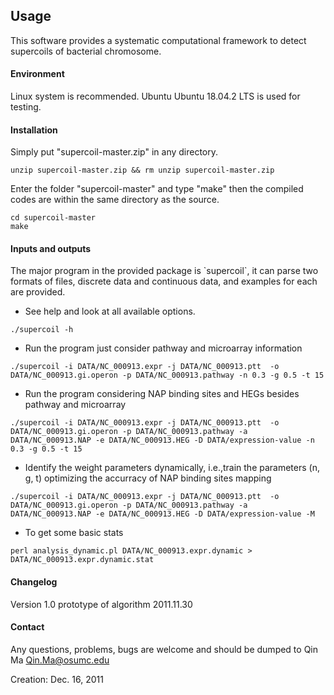 
## Usage

This software provides a systematic computational framework to detect supercoils of bacterial chromosome. 

#### Environment
Linux system is recommended.
Ubuntu Ubuntu 18.04.2 LTS is used for testing.

#### Installation

Simply put "supercoil-master.zip" in any directory.

```
unzip supercoil-master.zip && rm unzip supercoil-master.zip
```

Enter the folder "supercoil-master" and type "make" then the compiled codes are within the same directory as the source.

```
cd supercoil-master
make
```


#### Inputs and outputs

The major program in the provided package is \`supercoil\`, it can parse two 
formats of files, discrete data and continuous data, and examples for each
are provided. 

- See help and look at all available options.

```
./supercoil -h
```

-  Run the program just consider pathway and microarray information

```
./supercoil -i DATA/NC_000913.expr -j DATA/NC_000913.ptt  -o DATA/NC_000913.gi.operon -p DATA/NC_000913.pathway -n 0.3 -g 0.5 -t 15
```

- Run the program considering NAP binding sites and HEGs besides pathway and microarray

```
./supercoil -i DATA/NC_000913.expr -j DATA/NC_000913.ptt  -o DATA/NC_000913.gi.operon -p DATA/NC_000913.pathway -a DATA/NC_000913.NAP -e DATA/NC_000913.HEG -D DATA/expression-value -n 0.3 -g 0.5 -t 15
```

- Identify the weight parameters dynamically, i.e.,train the parameters (n, g, t) optimizing the accurracy of NAP binding sites mapping

```
./supercoil -i DATA/NC_000913.expr -j DATA/NC_000913.ptt  -o DATA/NC_000913.gi.operon -p DATA/NC_000913.pathway -a DATA/NC_000913.NAP -e DATA/NC_000913.HEG -D DATA/expression-value -M
```

- To get some basic stats

```
perl analysis_dynamic.pl DATA/NC_000913.expr.dynamic > DATA/NC_000913.expr.dynamic.stat
```

#### Changelog

Version 1.0
prototype of algorithm
2011.11.30


#### Contact

Any questions, problems, bugs are welcome and should be dumped to
Qin Ma <Qin.Ma@osumc.edu>

Creation: Dec. 16, 2011


